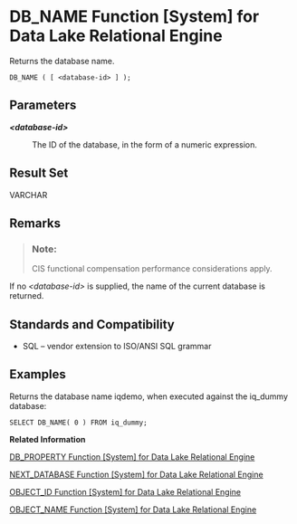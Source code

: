 <!-- loioa54b690484f21015b21ebe23e239b7fb -->

# DB\_NAME Function \[System\] for Data Lake Relational Engine

Returns the database name.



```
DB_NAME ( [ <database-id> ] );
```



<a name="loioa54b690484f21015b21ebe23e239b7fb__iq_refbb_474"/>

## Parameters


<dl>
<dt><b>

*<database-id\>*

</b></dt>
<dd>

The ID of the database, in the form of a numeric expression.



</dd>
</dl>



## Result Set

VARCHAR



<a name="loioa54b690484f21015b21ebe23e239b7fb__iq_refbb_477"/>

## Remarks

> ### Note:  
> CIS functional compensation performance considerations apply.

If no *<database-id\>* is supplied, the name of the current database is returned.



<a name="loioa54b690484f21015b21ebe23e239b7fb__iq_refbb_478"/>

## Standards and Compatibility

-   SQL – vendor extension to ISO/ANSI SQL grammar



<a name="loioa54b690484f21015b21ebe23e239b7fb__iq_refbb_476"/>

## Examples

Returns the database name iqdemo, when executed against the iq\_dummy database:

```
SELECT DB_NAME( 0 ) FROM iq_dummy;
```

**Related Information**  


[DB\_PROPERTY Function \[System\] for Data Lake Relational Engine](db-property-function-system-for-data-lake-relational-engine-a54c05b.md "Returns the value of the given property.")

[NEXT\_DATABASE Function \[System\] for Data Lake Relational Engine](next-database-function-system-for-data-lake-relational-engine-a5685c6.md "Returns the next database ID number, or the first database if the parameter is NULL.")

[OBJECT\_ID Function \[System\] for Data Lake Relational Engine](object-id-function-system-for-data-lake-relational-engine-a56b078.md "Returns the object ID.")

[OBJECT\_NAME Function \[System\] for Data Lake Relational Engine](object-name-function-system-for-data-lake-relational-engine-a56b844.md "Returns the object name.")

